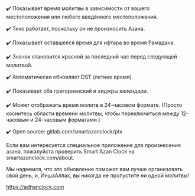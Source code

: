 ﻿✔️ Показывает время молитвы в зависимости от вашего местоположения или любого введённого местоположения.

✔️ Тихо работает, поскольку он не произносить Азана. 

✔️ Показывает оставшееся время для ифтара во время Рамадана.

✔️ Значок становится красной за последний час перед следующей молитвой.

✔️ Автоматически обновляет DST (летнее время).

✔️ Показивает оба григорианский и хиджры календари.

✔️ Может отображать время молитв в 24-часовом формате. (Просто коснитесь области времени молитвы, чтобы переключиться между 12-часовым и 24-часовым форматами.)

✔️ Open source: gitlab.com/smartazanclock/ptx

Если вам интересуется специальное приложение для произнесения азана, пожалуйста проверить Smart Azan Clock на smartazanclock.com/about.

Мы надеемся, что это обновление поможет вам лучше организовать свой день, и, ИншаАллах, вы никогда не пропустите ни одной молитвы! 

https://adhanclock.com